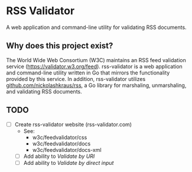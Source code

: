 # RSS Validator

A web application and command-line utility for validating RSS documents.

## Why does this project exist?

The World Wide Web Consortium (W3C) maintains an RSS feed validation service (https://validator.w3.org/feed). rss-validator is a web application and command-line utility written in Go that mirrors the functionality provided by this service. In addition, rss-validator utilizes [github.com/nickolashkraus/rss](https://github.com/nickolashkraus/rss), a Go library for marshaling, unmarshaling, and validating RSS documents.

## TODO
- [ ] Create rss-validator website (rss-validator.com)
  * See:
    * w3c/feedvalidator/css
    * w3c/feedvalidator/docs
    * w3c/feedvalidator/docs-xml
  - [ ] Add ability to *Validate by URI*
  - [ ] Add ability to *Validate by direct input*
